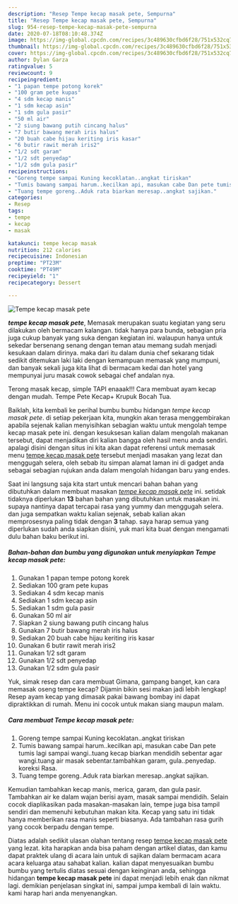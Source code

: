 ```yaml
---
description: "Resep Tempe kecap masak pete, Sempurna"
title: "Resep Tempe kecap masak pete, Sempurna"
slug: 954-resep-tempe-kecap-masak-pete-sempurna
date: 2020-07-18T08:10:48.374Z
image: https://img-global.cpcdn.com/recipes/3c489630cfbd6f28/751x532cq70/tempe-kecap-masak-pete-foto-resep-utama.jpg
thumbnail: https://img-global.cpcdn.com/recipes/3c489630cfbd6f28/751x532cq70/tempe-kecap-masak-pete-foto-resep-utama.jpg
cover: https://img-global.cpcdn.com/recipes/3c489630cfbd6f28/751x532cq70/tempe-kecap-masak-pete-foto-resep-utama.jpg
author: Dylan Garza
ratingvalue: 5
reviewcount: 9
recipeingredient:
- "1 papan tempe potong korek"
- "100 gram pete kupas"
- "4 sdm kecap manis"
- "1 sdm kecap asin"
- "1 sdm gula pasir"
- "50 ml air"
- "2 siung bawang putih cincang halus"
- "7 butir bawang merah iris halus"
- "20 buah cabe hijau keriting iris kasar"
- "6 butir rawit merah iris2"
- "1/2 sdt garam"
- "1/2 sdt penyedap"
- "1/2 sdm gula pasir"
recipeinstructions:
- "Goreng tempe sampai Kuning kecoklatan..angkat tiriskan"
- "Tumis bawang sampai harum..kecilkan api, masukan cabe Dan pete tumis lagi sampai wangi..tuang kecap biarkan mendidih sebentar agar wangi.tuang air masak sebentar.tambahkan garam, gula..penyedap. koreksi Rasa."
- "Tuang tempe goreng..Aduk rata biarkan meresap..angkat sajikan."
categories:
- Resep
tags:
- tempe
- kecap
- masak

katakunci: tempe kecap masak 
nutrition: 212 calories
recipecuisine: Indonesian
preptime: "PT23M"
cooktime: "PT49M"
recipeyield: "1"
recipecategory: Dessert

---
```



![Tempe kecap masak pete](https://img-global.cpcdn.com/recipes/3c489630cfbd6f28/751x532cq70/tempe-kecap-masak-pete-foto-resep-utama.jpg)

<b><i>tempe kecap masak pete</i></b>, Memasak merupakan suatu kegiatan yang seru dilakukan oleh bermacam kalangan. tidak hanya para bunda, sebagian pria juga cukup banyak yang suka dengan kegiatan ini. walaupun hanya untuk sekedar bersenang senang dengan teman atau memang sudah menjadi kesukaan dalam dirinya. maka dari itu dalam dunia chef sekarang tidak sedikit ditemukan laki laki dengan kemampuan memasak yang mumpuni, dan banyak sekali juga kita lihat di bermacam kedai dan hotel yang mempunyai juru masak cowok sebagai chef andalan nya.

Terong masak kecap, simple TAPI enaaak!!! Cara membuat ayam kecap dengan mudah. Tempe Pete Kecap+ Krupuk Bocah Tua.

Baiklah, kita kembali ke perihal bumbu bumbu hidangan <i>tempe kecap masak pete</i>. di setiap pekerjaan kita, mungkin akan terasa menggembirakan apabila sejenak kalian menyisihkan sebagian waktu untuk mengolah tempe kecap masak pete ini. dengan kesuksesan kalian dalam mengolah makanan tersebut, dapat menjadikan diri kalian bangga oleh hasil menu anda sendiri. apalagi disini dengan situs ini kita akan dapat referensi untuk memasak menu <u>tempe kecap masak pete</u> tersebut menjadi masakan yang lezat dan menggugah selera, oleh sebab itu simpan alamat laman ini di gadget anda sebagai sebagian rujukan anda dalam mengolah hidangan baru yang endes.


Saat ini langsung saja kita start untuk mencari bahan bahan yang dibutuhkan dalam membuat masakan <u><i>tempe kecap masak pete</i></u> ini. setidak tidaknya diperlukan <b>13</b> bahan bahan yang dibutuhkan untuk masakan ini. supaya nantinya dapat tercapai rasa yang yummy dan menggugah selera. dan juga sempatkan waktu kalian sejenak, sebab kalian akan memprosesnya paling tidak dengan <b>3</b> tahap. saya harap semua yang diperlukan sudah anda siapkan disini, yuk mari kita buat dengan mengamati dulu bahan baku berikut ini.

<!--inarticleads1-->

##### Bahan-bahan dan bumbu yang digunakan untuk menyiapkan Tempe kecap masak pete:

1. Gunakan 1 papan tempe potong korek
1. Sediakan 100 gram pete kupas
1. Sediakan 4 sdm kecap manis
1. Sediakan 1 sdm kecap asin
1. Sediakan 1 sdm gula pasir
1. Gunakan 50 ml air
1. Siapkan 2 siung bawang putih cincang halus
1. Gunakan 7 butir bawang merah iris halus
1. Sediakan 20 buah cabe hijau keriting iris kasar
1. Gunakan 6 butir rawit merah iris2
1. Gunakan 1/2 sdt garam
1. Gunakan 1/2 sdt penyedap
1. Gunakan 1/2 sdm gula pasir


Yuk, simak resep dan cara membuat Gimana, gampang banget, kan cara memasak oseng tempe kecap? Dijamin bikin sesi makan jadi lebih lengkap! Resep ayam kecap yang dimasak pakai bawang bombay ini dapat dipraktikkan di rumah. Menu ini cocok untuk makan siang maupun malam. 

<!--inarticleads2-->

##### Cara membuat Tempe kecap masak pete:

1. Goreng tempe sampai Kuning kecoklatan..angkat tiriskan
1. Tumis bawang sampai harum..kecilkan api, masukan cabe Dan pete tumis lagi sampai wangi..tuang kecap biarkan mendidih sebentar agar wangi.tuang air masak sebentar.tambahkan garam, gula..penyedap. koreksi Rasa.
1. Tuang tempe goreng..Aduk rata biarkan meresap..angkat sajikan.


Kemudian tambahkan kecap manis, merica, garam, dan gula pasir. Tambahkan air ke dalam wajan berisi ayam, masak sampai mendidih. Selain cocok diaplikasikan pada masakan-masakan lain, tempe juga bisa tampil sendiri dan memenuhi kebutuhan makan kita. Kecap yang satu ini tidak hanya memberikan rasa manis seperti biasanya. Ada tambahan rasa gurih yang cocok berpadu dengan tempe. 

Diatas adalah sedikit ulasan olahan tentang resep <u>tempe kecap masak pete</u> yang lezat. kita harapkan anda bisa paham dengan artikel diatas, dan kamu dapat praktek ulang di acara lain untuk di sajikan dalam bermacam acara acara keluarga atau sahabat kalian. kalian dapat menyesuaikan bumbu bumbu yang tertulis diatas sesuai dengan keinginan anda, sehingga hidangan <b>tempe kecap masak pete</b> ini dapat menjadi lebih enak dan nikmat lagi. demikian penjelasan singkat ini, sampai jumpa kembali di lain waktu. kami harap hari anda menyenangkan.
